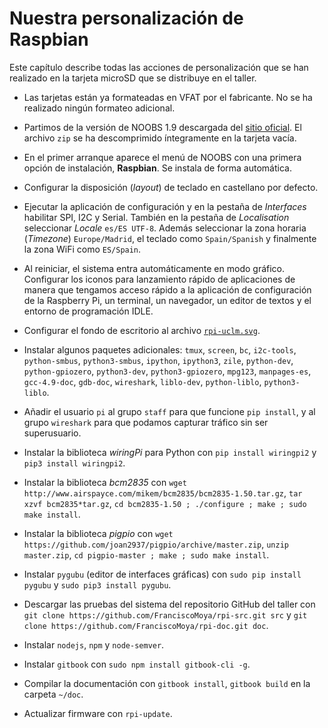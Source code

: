 [//]: # (-*- mode: markdown ; coding: utf-8 -*-)
# Nuestra personalización de Raspbian

Este capítulo describe todas las acciones de personalización que se
han realizado en la tarjeta microSD que se distribuye en el taller.

* Las tarjetas están ya formateadas en VFAT por el fabricante. No
  se ha realizado ningún formateo adicional.
  
* Partimos de la versión de NOOBS 1.9 descargada del
  [sitio oficial](https://www.raspberrypi.org/downloads/noobs/).  El
  archivo `zip` se ha descomprimido íntegramente en la tarjeta vacía.
  
* En el primer arranque aparece el menú de NOOBS con una primera
  opción de instalación, **Raspbian**. Se instala de forma automática.
  
* Configurar la disposición (*layout*) de teclado en
  castellano por defecto.
  
* Ejecutar la aplicación de configuración y en la pestaña de
  *Interfaces* habilitar SPI, I2C y Serial.  También en la pestaña de
  *Localisation* seleccionar *Locale* `es/ES UTF-8`.  Además seleccionar la
  zona horaria (*Timezone*) `Europe/Madrid`, el teclado
  como `Spain/Spanish` y finalmente la zona WiFi como `ES/Spain`.
  
* Al reiniciar, el sistema entra automáticamente en modo
  gráfico. Configurar los iconos para lanzamiento rápido de
  aplicaciones de manera que tengamos acceso rápido a la aplicación de
  configuración de la Raspberry Pi, un terminal, un navegador, un
  editor de textos y el entorno de programación IDLE.
  
* Configurar el fondo de escritorio al archivo
  [`rpi-uclm.svg`](https://github.com/FranciscoMoya/rpi-doc/blob/master/es/img/rpi-uclm.svg).

* Instalar algunos paquetes adicionales: `tmux`, `screen`, `bc`,
  `i2c-tools`, `python-smbus`, `python3-smbus`, `ipython`, `ipython3`,
  `zile`, `python-dev`, `python-gpiozero`, `python3-dev`,
  `python3-gpiozero`, `mpg123`, `manpages-es`, `gcc-4.9-doc`,
  `gdb-doc`, `wireshark`, `liblo-dev`, `python-liblo`,
  `python3-liblo`.

* Añadir el usuario `pi` al grupo `staff` para que funcione `pip
  install`, y al grupo `wireshark` para que podamos capturar tráfico
  sin ser superusuario.
  
* Instalar la biblioteca *wiringPi* para Python con `pip install
  wiringpi2` y `pip3 install wiringpi2`.
  
* Instalar la biblioteca *bcm2835* con `wget
  http://www.airspayce.com/mikem/bcm2835/bcm2835-1.50.tar.gz`, `tar
  xzvf bcm2835*tar.gz`, `cd bcm2835-1.50 ; ./configure ; make ; sudo
  make install`.
  
* Instalar la biblioteca *pigpio* con `wget
  https://github.com/joan2937/pigpio/archive/master.zip`, `unzip
  master.zip`, `cd pigpio-master ; make ; sudo make install`.
  
* Instalar `pygubu` (editor de interfaces gráficas) con `sudo pip install
  pygubu` y `sudo pip3 install pygubu`.
  
* Descargar las pruebas del sistema del repositorio GitHub del taller con 
  `git clone https://github.com/FranciscoMoya/rpi-src.git src` y 
  `git clone https://github.com/FranciscoMoya/rpi-doc.git doc`.
  
* Instalar `nodejs`, `npm` y `node-semver`.

* Instalar `gitbook` con `sudo npm install gitbook-cli -g`.

* Compilar la documentación con `gitbook install`, `gitbook build` en
  la carpeta `~/doc`.
  
* Actualizar firmware con `rpi-update`.

